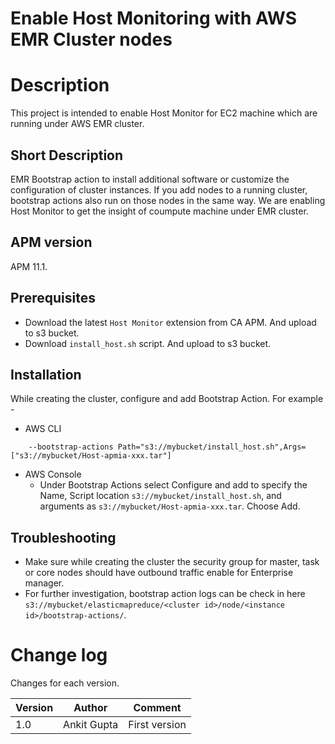 # Enable Host Monitoring with AWS EMR Cluster nodes

# Description
This project is intended to enable Host Monitor for EC2 machine which are running under AWS EMR cluster.

## Short Description
EMR Bootstrap action to install additional software or customize the configuration of cluster instances. If you add nodes to a running cluster, bootstrap actions also run on those nodes in the same way. We are enabling Host Monitor to get the insight of coumpute machine under EMR cluster.

## APM version
APM 11.1.

## Prerequisites
- Download the latest `Host Monitor` extension from CA APM. And upload to s3 bucket.
- Download `install_host.sh` script. And upload to s3 bucket.

## Installation
While creating the cluster, configure and add Bootstrap Action. For example -
- AWS CLI
```
    --bootstrap-actions Path="s3://mybucket/install_host.sh",Args=["s3://mybucket/Host-apmia-xxx.tar"]
```
- AWS Console
    - Under Bootstrap Actions select Configure and add to specify the Name, Script location `s3://mybucket/install_host.sh`, and arguments as `s3://mybucket/Host-apmia-xxx.tar`. Choose Add.

## Troubleshooting
- Make sure while creating the cluster the security group for master, task or core nodes should have outbound traffic enable for Enterprise manager.
- For further investigation, bootstrap action logs can be check in here  `s3://mybucket/elasticmapreduce/<cluster id>/node/<instance id>/bootstrap-actions/`.

# Change log
Changes for each version.

Version | Author | Comment
--------|--------|--------
1.0 | Ankit Gupta | First version
